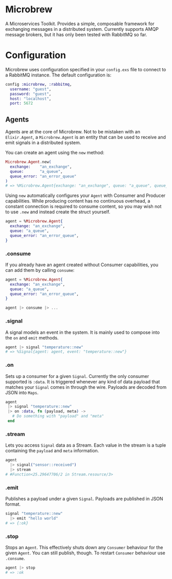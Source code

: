 # Microbrew
A Microservices Toolkit. Provides a simple, composable framework for exchanging messages in a distributed system. Currently supports AMQP message brokers, but it has only been tested with RabbitMQ so far.

# Configuration
Microbrew uses configuration specified in your `config.exs` file to connect to a
RabbitMQ instance. The default configuration is:

```elixir
config :microbrew, :rabbitmq,
  username: "guest",
  password: "guest",
  host: "localhost",
  port: 5672
```

## Agents
Agents are at the core of Microbrew.
Not to be mistaken with an `Elixir.Agent`, a `Microbrew.Agent` is an entity that
can be used to receive and emit signals in a distributed system.

You can create an agent using the `new` method:

```elixir
Microbrew.Agent.new(
  exchange:    "an_exchange",
  queue:       "a_queue",
  queue_error: "an_error_queue"
)
# => %Microbrew.Agent{exchange: "an_exchange", queue: "a_queue", queue_error: "an_error_queue"}
```

Using `new` automatically configures your `Agent` with Consumer and Producer
capabilities. While producing content has no continuous overhead, a constant
connection is required to consume content, so you may wish not to use `.new` and
instead create the struct yourself.

```elixir
agent = %Microbrew.Agent{
  exchange: "an_exchange",
  queue: "a_queue",
  queue_error: "an_error_queue",
}
```

### .consume
If you already have an agent created without Consumer capabilities, you can
add them by calling `consume`:

```elixir
agent = %Microbrew.Agent{
  exchange: "an_exchange",
  queue: "a_queue",
  queue_error: "an_error_queue",
}

agent |> consume |> ...
```

### .signal
A signal models an event in the system. It is mainly used to compose into the
`on` and `emit` methods.

```elixir
agent |> signal "temperature::new"
# => %Signal{agent: agent, event: "temperature::new"}
```

### .on
Sets up a consumer for a given `Signal`. Currently the only consumer supported
is `:data`. It is triggered whenever any kind of data payload that matches your
`Signal` comes in through the wire. Payloads are decoded from JSON into `Maps`.

```elixir
agent
 |> signal "temperature::new"
 |> on :data, fn (payload, meta) ->
   # Do something with "payload" and "meta"
 end
```

### .stream
Lets you access `Signal` data as a Stream. Each value in the stream is a tuple
containing the `payload` and `meta` information.

```elixir
agent
  |> signal("sensor::received")
  |> stream
# #Function<25.29647706/2 in Stream.resource/3>
```

### .emit
Publishes a payload under a given `Signal`. Payloads are published in
JSON format.

```elixir
signal "temperature::new"
  |> emit "hello world"
# => {:ok}
```

### .stop
Stops an `Agent`. This effectively shuts down any `Consumer` behaviour for the
given `Agent`. You can still publish, though. To restart `Consumer` behaviour use
`.consume`.

```elixir
agent |> stop
# => :ok
```
